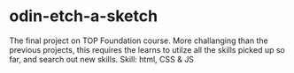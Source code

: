 # odin-etch-a-sketch
The final project on TOP Foundation course. More challanging than the previous projects, this requires the learns to utilze all the skills picked up so far, and search out new skills. 
Skill: html, CSS & JS 